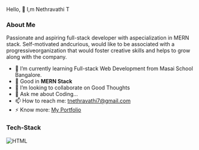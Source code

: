 Hello, 👋 I,m Nethravathi T

### About Me

Passionate and aspiring full-stack developer with aspecialization in MERN stack. Self-motivated andcurious, would like to be associated with a progressiveorganization that would foster creative skills and helps to grow along with the company.

- 🌱 I’m currently learning Full-stack Web Development from Masai School Bangalore.
- 🔭 Good in **MERN Stack**
- 👯 I’m looking to collaborate on Good Thoughts
- 💬 Ask me about Coding...
- 📫 How to reach me: tnethravathi7@gmail.com
- ⚡ Know more: [My Portfolio](https://repo-portfolio-djqm0fuxr-nethravathi1997.vercel.app/)

### Tech-Stack

![HTML](https://cdn.pixabay.com/photo/2017/08/05/11/16/logo-2582748_640.png)
